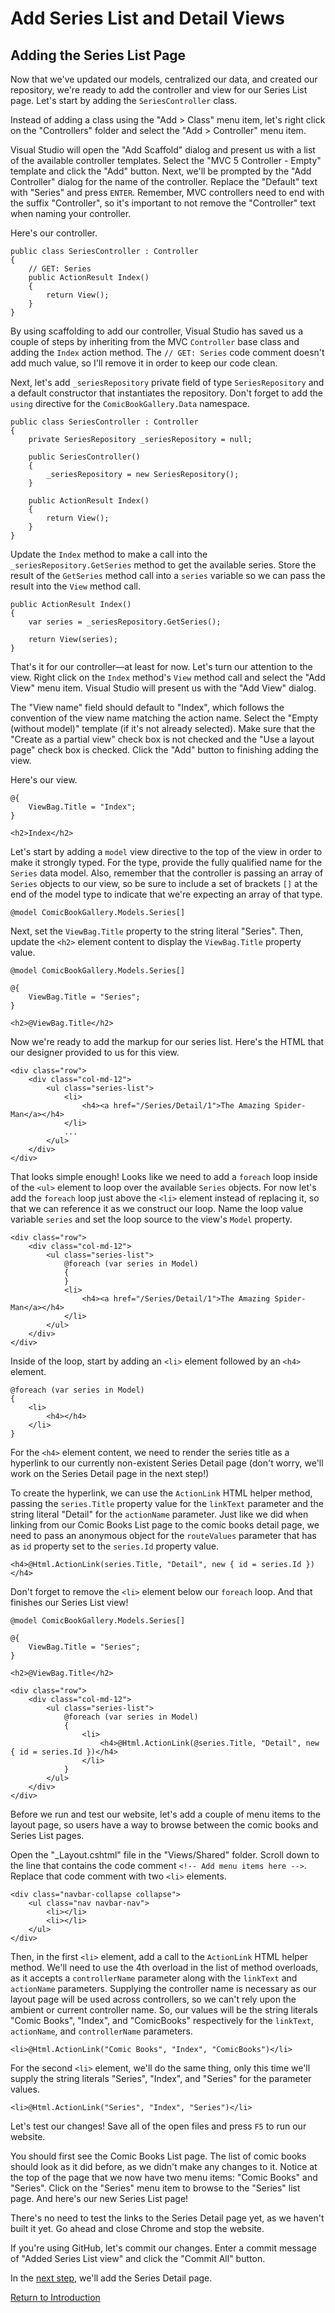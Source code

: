 
# Add Series List and Detail Views

## Adding the Series List Page

Now that we've updated our models, centralized our data, and created our repository, we're ready to add the controller and view for our Series List page. Let's start by adding the `SeriesController` class.

Instead of adding a class using the "Add > Class" menu item, let's right click on the "Controllers" folder and select the "Add > Controller" menu item.

Visual Studio will open the "Add Scaffold" dialog and present us with a list of the available controller templates. Select the "MVC 5 Controller - Empty" template and click the "Add" button. Next, we'll be prompted by the "Add Controller" dialog for the name of the controller. Replace the "Default" text with "Series" and press `ENTER`. Remember, MVC controllers need to end with the suffix "Controller", so it's important to not remove the "Controller" text when naming your controller.

Here's our controller.

```
public class SeriesController : Controller
{
    // GET: Series
    public ActionResult Index()
    {
        return View();
    }
}
```

By using scaffolding to add our controller, Visual Studio has saved us a couple of steps by inheriting from the MVC `Controller` base class and adding the `Index` action method. The `// GET: Series` code comment doesn't add much value, so I'll remove it in order to keep our code clean.

Next, let's add `_seriesRepository` private field of type `SeriesRepository` and a default constructor that instantiates the repository. Don't forget to add the `using` directive for the `ComicBookGallery.Data` namespace.

```
public class SeriesController : Controller
{
    private SeriesRepository _seriesRepository = null;

    public SeriesController()
    {
        _seriesRepository = new SeriesRepository();
    }

    public ActionResult Index()
    {
        return View();
    }
}
```

Update the `Index` method to make a call into the `_seriesRepository.GetSeries` method to get the available series. Store the result of the `GetSeries` method call into a `series` variable so we can pass the result into the `View` method call.

```
public ActionResult Index()
{
    var series = _seriesRepository.GetSeries();

    return View(series);
}
```

That's it for our controller—at least for now. Let's turn our attention to the view. Right click on the `Index` method's `View` method call and select the "Add View" menu item. Visual Studio will present us with the "Add View" dialog.

The "View name" field should default to "Index", which follows the convention of the view name matching the action name. Select the "Empty (without model)" template (if it's not already selected). Make sure that the "Create as a partial view" check box is not checked and the "Use a layout page" check box is checked. Click the "Add" button to finishing adding the view.

Here's our view.

```
@{
    ViewBag.Title = "Index";
}

<h2>Index</h2>
```

Let's start by adding a `model` view directive to the top of the view in order to make it strongly typed. For the type, provide the fully qualified name for the `Series` data model. Also, remember that the controller is passing an array of `Series` objects to our view, so be sure to include a set of brackets `[]` at the end of the model type to indicate that we're expecting an array of that type.

```
@model ComicBookGallery.Models.Series[]
```

Next, set the `ViewBag.Title` property to the string literal "Series". Then, update the `<h2>` element content to display the `ViewBag.Title` property value.

```
@model ComicBookGallery.Models.Series[]

@{
    ViewBag.Title = "Series";
}

<h2>@ViewBag.Title</h2>
```

Now we're ready to add the markup for our series list. Here's the HTML that our designer provided to us for this view.

```
<div class="row">
    <div class="col-md-12">
        <ul class="series-list">
            <li>
                <h4><a href="/Series/Detail/1">The Amazing Spider-Man</a></h4>
            </li>
            ...
        </ul>
    </div>
</div>
```

That looks simple enough! Looks like we need to add a `foreach` loop inside of the `<ul>` element to loop over the available `Series` objects. For now let's add the `foreach` loop just above the `<li>` element instead of replacing it, so that we can reference it as we construct our loop. Name the loop value variable `series` and set the loop source to the view's `Model` property.

```
<div class="row">
    <div class="col-md-12">
        <ul class="series-list">
            @foreach (var series in Model)
            {
            }
            <li>
                <h4><a href="/Series/Detail/1">The Amazing Spider-Man</a></h4>
            </li>
        </ul>
    </div>
</div>
``` 

Inside of the loop, start by adding an `<li>` element followed by an `<h4>` element.

```
@foreach (var series in Model)
{
    <li>
        <h4></h4>
    </li>
}
```

For the `<h4>` element content, we need to render the series title as a hyperlink to our currently non-existent Series Detail page (don't worry, we'll work on the Series Detail page in the next step!)

To create the hyperlink, we can use the `ActionLink` HTML helper method, passing the `series.Title` property value for the `linkText` parameter and the string literal "Detail" for the `actionName` parameter. Just like we did when linking from our Comic Books List page to the comic books detail page, we need to pass an anonymous object for the `routeValues` parameter that has as `id` property set to the `series.Id` property value.

```
<h4>@Html.ActionLink(series.Title, "Detail", new { id = series.Id })</h4>
```

Don't forget to remove the `<li>` element below our `foreach` loop. And that finishes our Series List view!

```
@model ComicBookGallery.Models.Series[]

@{
    ViewBag.Title = "Series";
}

<h2>@ViewBag.Title</h2>

<div class="row">
    <div class="col-md-12">
        <ul class="series-list">
            @foreach (var series in Model)
            {
                <li>
                    <h4>@Html.ActionLink(@series.Title, "Detail", new { id = series.Id })</h4>
                </li>
            }
        </ul>
    </div>
</div>
```

Before we run and test our website, let's add a couple of menu items to the layout page, so users have a way to browse between the comic books and Series List pages.

Open the "_Layout.cshtml" file in the "Views/Shared" folder. Scroll down to the line that contains the code comment `<!-- Add menu items here -->`. Replace that code comment with two `<li>` elements.

```
<div class="navbar-collapse collapse">
    <ul class="nav navbar-nav">
        <li></li>
        <li></li>
    </ul>
</div>
```

Then, in the first `<li>` element, add a call to the `ActionLink` HTML helper method. We'll need to use the 4th overload in the list of method overloads, as it accepts a `controllerName` parameter along with the `linkText` and `actionName` parameters. Supplying the controller name is necessary as our layout page will be used across controllers, so we can't rely upon the ambient or current controller name. So, our values will be the string literals "Comic Books", "Index", and "ComicBooks" respectively for the `linkText`, `actionName`, and `controllerName` parameters.

```
<li>@Html.ActionLink("Comic Books", "Index", "ComicBooks")</li>
```

For the second `<li>` element, we'll do the same thing, only this time we'll supply the string literals "Series", "Index", and "Series" for the parameter values.

```
<li>@Html.ActionLink("Series", "Index", "Series")</li>
```

Let's test our changes! Save all of the open files and press `F5` to run our website.

You should first see the Comic Books List page. The list of comic books should look as it did before, as we didn't make any changes to it. Notice at the top of the page that we now have two menu items: "Comic Books" and "Series". Click on the "Series" menu item to browse to the "Series" list page. And here's our new Series List page!

There's no need to test the links to the Series Detail page yet, as we haven't built it yet. Go ahead and close Chrome and stop the website.

If you're using GitHub, let's commit our changes. Enter a commit message of "Added Series List view" and click the "Commit All" button.

In the [next step](05-adding-the-series-detail-page.md), we'll add the Series Detail page.

[Return to Introduction](README.md)
